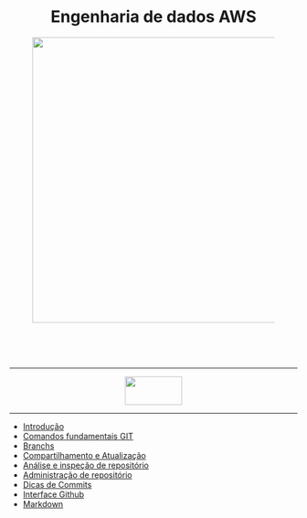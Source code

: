 <div align="Center">

<h1>
  Engenharia de dados AWS
</h1>

</div>


<section>
      <figure class="gif">
            <div align="Center">
                <img width="1300" height="500" src="https://i.imgur.com/TDA5LvB.jpg">
            </div>
      </figure>
</section>

<div align="Center">

</div>
<br/>
<br/>
<br/>

---

<div align="Center">
  <img width = "100" Height= "50" src="https://i.imgur.com/mYjB0i4.png">

</div>

---


-  [Introdução](https://github.com/Geronimonetto/Engenharia_dados_AWS/blob/main/Sprint%2001/Git_Github_Markdown/01.Conte%C3%BAdo%20Fundamental%20Git/1.0%20Introdu%C3%A7%C3%A3o.pdf)
-  [Comandos fundamentais GIT](https://github.com/Geronimonetto/Engenharia_dados_AWS/tree/main/Sprint%2001/Git_Github_Markdown/01.Conte%C3%BAdo%20Fundamental%20Git)    
-  [Branchs](https://github.com/Geronimonetto/Engenharia_dados_AWS/tree/main/Sprint%2001/Git_Github_Markdown/02.Branchs)
-  [Compartilhamento e Atualização](https://github.com/Geronimonetto/Engenharia_dados_AWS/tree/main/Sprint%2001/Git_Github_Markdown/03.Compartilhamento%20e%20Atualiza%C3%A7%C3%A3o)
-  [Análise e inspeção de repositório](https://github.com/Geronimonetto/Engenharia_dados_AWS/tree/main/Sprint%2001/Git_Github_Markdown/04.An%C3%A1lise%20e%20inspe%C3%A7%C3%A3o%20de%20reposit%C3%B3rio)
-  [Administração de repositório](https://github.com/Geronimonetto/Engenharia_dados_AWS/tree/main/Sprint%2001/Git_Github_Markdown/05.Administra%C3%A7%C3%A3o%20de%20reposit%C3%B3rio)
-  [Dicas de Commits](https://github.com/Geronimonetto/Engenharia_dados_AWS/tree/main/Sprint%2001/Git_Github_Markdown/06.Dicas%20de%20Commits)
-  [Interface Github](https://github.com/Geronimonetto/Engenharia_dados_AWS/tree/main/Sprint%2001/Git_Github_Markdown/07.Interface%20Github)
-  [Markdown](https://github.com/Geronimonetto/Engenharia_dados_AWS/tree/main/Sprint%2001/Git_Github_Markdown/08.Markdown)


